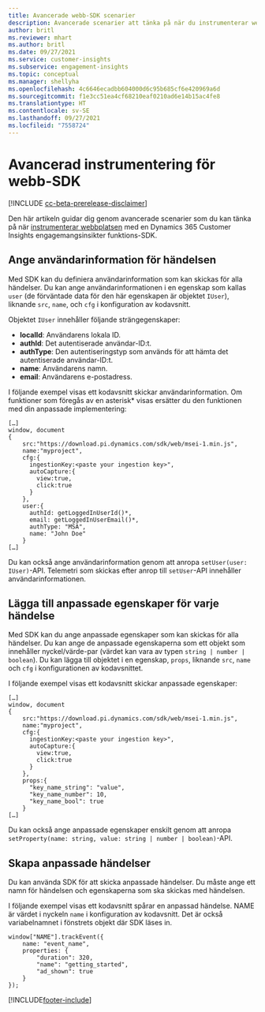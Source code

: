 ```yaml
---
title: Avancerade webb-SDK scenarier
description: Avancerade scenarier att tänka på när du instrumenterar webbplatsen med ett SDK.
author: britl
ms.reviewer: mhart
ms.author: britl
ms.date: 09/27/2021
ms.service: customer-insights
ms.subservice: engagement-insights
ms.topic: conceptual
ms.manager: shellyha
ms.openlocfilehash: 4c6646ecadbb604000d6c95b685cf6e420969a6d
ms.sourcegitcommit: f1e3cc51ea4cf68210eaf0210ad6e14b15ac4fe8
ms.translationtype: HT
ms.contentlocale: sv-SE
ms.lasthandoff: 09/27/2021
ms.locfileid: "7558724"
---
```

# <a name="advanced-web-sdk-instrumentation"></a>Avancerad instrumentering för webb-SDK

[!INCLUDE [cc-beta-prerelease-disclaimer](includes/cc-beta-prerelease-disclaimer.md)]

Den här artikeln guidar dig genom avancerade scenarier som du kan tänka på när [instrumenterar webbplatsen](instrument-website.md) med en Dynamics 365 Customer Insights engagemangsinsikter funktions-SDK.

## <a name="setting-user-details-for-your-event"></a>Ange användarinformation för händelsen

Med SDK kan du definiera användarinformation som kan skickas för alla händelser. Du kan ange användarinformationen i en egenskap som kallas `user` (de förväntade data för den här egenskapen är objektet `IUser`), liknande `src`, `name`, och `cfg` i konfiguration av kodavsnitt.

Objektet `IUser` innehåller följande strängegenskaper:

- **localId**: Användarens lokala ID.
- **authId**: Det autentiserade användar-ID:t.
- **authType**: Den autentiseringstyp som används för att hämta det autentiserade användar-ID:t.
- **name**: Användarens namn.
- **email**: Användarens e-postadress.

I följande exempel visas ett kodavsnitt skickar användarinformation. Om funktioner som föregås av en asterisk* visas ersätter du den funktionen med din anpassade implementering:

```
[…]
window, document
{
    src:"https://download.pi.dynamics.com/sdk/web/msei-1.min.js",
    name:"myproject",
    cfg:{
      ingestionKey:<paste your ingestion key>",
      autoCapture:{
        view:true,
        click:true
      }
    },
    user:{
      authId: getLoggedInUserId()*,
      email: getLoggedInUserEmail()*,
      authType: "MSA",
      name: "John Doe"
    }
[…]
```

Du kan också ange användarinformation genom att anropa `setUser(user: IUser)`-API. Telemetri som skickas efter anrop till `setUser`-API innehåller användarinformationen.

## <a name="adding-custom-properties-for-each-event"></a>Lägga till anpassade egenskaper för varje händelse

Med SDK kan du ange anpassade egenskaper som kan skickas för alla händelser. Du kan ange de anpassade egenskaperna som ett objekt som innehåller nyckel/värde-par (värdet kan vara av typen `string | number | boolean`). Du kan lägga till objektet i en egenskap, `props`, liknande `src`, `name` och `cfg` i konfigurationen av kodavsnittet.

I följande exempel visas ett kodavsnitt skickar anpassade egenskaper:

```
[…]
window, document
{
    src:"https://download.pi.dynamics.com/sdk/web/msei-1.min.js",
    name:"myproject",
    cfg:{
      ingestionKey:<paste your ingestion key>",
      autoCapture:{
        view:true,
        click:true
      }
    },
    props:{
      "key_name_string": "value",
      "key_name_number": 10,
      "key_name_bool": true
    }
[…]
```

Du kan också ange anpassade egenskaper enskilt genom att anropa `setProperty(name: string, value: string | number | boolean)`-API.

## <a name="sending-custom-events"></a>Skapa anpassade händelser

Du kan använda SDK för att skicka anpassade händelser. Du måste ange ett namn för händelsen och egenskaperna som ska skickas med händelsen.

I följande exempel visas ett kodavsnitt spårar en anpassad händelse. NAME är värdet i nyckeln `name` i konfiguration av kodavsnitt. Det är också variabelnamnet i fönstrets objekt där SDK läses in.

```
window["NAME"].trackEvent({
    name: "event_name",
    properties: {
        "duration": 320,
        "name": "getting_started",
        "ad_shown": true
    }
});
```


[!INCLUDE[footer-include](../includes/footer-banner.md)]
